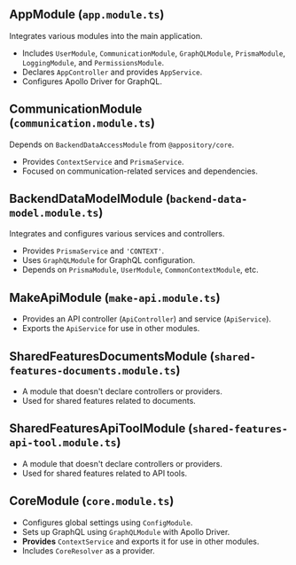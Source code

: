 ## AppModule (`app.module.ts`)

Integrates various modules into the main application.
- Includes `UserModule`, `CommunicationModule`, `GraphQLModule`, `PrismaModule`, `LoggingModule`, and `PermissionsModule`.
- Declares `AppController` and provides `AppService`.
- Configures Apollo Driver for GraphQL.

## CommunicationModule (`communication.module.ts`)

Depends on `BackendDataAccessModule` from `@appository/core`.
- Provides `ContextService` and `PrismaService`.
- Focused on communication-related services and dependencies.

## BackendDataModelModule (`backend-data-model.module.ts`)

Integrates and configures various services and controllers.
- Provides `PrismaService` and `'CONTEXT'`.
- Uses `GraphQLModule` for GraphQL configuration.
- Depends on `PrismaModule`, `UserModule`, `CommonContextModule`, etc.

## MakeApiModule (`make-api.module.ts`)

- Provides an API controller (`ApiController`) and service (`ApiService`).
- Exports the `ApiService` for use in other modules.

## SharedFeaturesDocumentsModule (`shared-features-documents.module.ts`)

- A module that doesn't declare controllers or providers.
- Used for shared features related to documents.

## SharedFeaturesApiToolModule (`shared-features-api-tool.module.ts`)

- A module that doesn't declare controllers or providers.
- Used for shared features related to API tools.

## CoreModule (`core.module.ts`)

- Configures global settings using `ConfigModule`.
- Sets up GraphQL using `GraphQLModule` with Apollo Driver.
- **Provides** `ContextService` and exports it for use in other modules.
- Includes `CoreResolver` as a provider.
